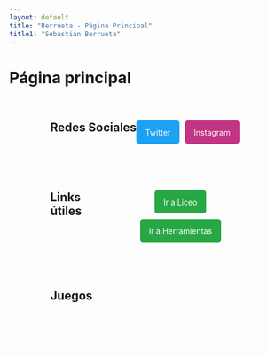 ```yaml
---
layout: default
title: "Berrueta - Página Principal"
title1: "Sebastián Berrueta"
---
```


<style>
  .container-wrapper {
    display: flex;
    justify-content: center; /* Centra los recuadros horizontalmente */
    gap: 20px; /* Espacio entre los recuadros */
    flex-wrap: wrap; /* Permite que los recuadros se envuelvan si no caben en una fila */
  }

  .custom-container {
    display: inline-flex;
    margin-top: 20px;
    background-color: transparent; /* Fondo transparente */
    border: 2px solid rgba(255, 255, 255, 0.5); /* Borde blanco con 50% de opacidad */
    border-radius: 10px;
    padding: 20px;
    max-width: 400px; /* Ancho máximo del recuadro */
    width: 100%; /* Ancho completo dentro del contenedor */
    box-sizing: border-box; /* Incluye padding y border en el ancho total */
  }

  .custom-container h2 {
    margin-top: 0; /* Elimina el margen superior de los títulos */
    margin-bottom: 10px; /* Espacio debajo del título */
  }

  .social-links, .useful-links {
    display: flex;
    flex-wrap: wrap; /* Permite que los botones se envuelvan si no caben en una fila */
    gap: 10px; /* Espacio entre los botones */
    justify-content: center; /* Centra los botones horizontalmente */
    align-items: center; /* Centra los botones verticalmente en el contenedor si hay más alto */
    margin: 0; /* Elimina el margen por defecto */
    padding: 0; /* Elimina el padding por defecto */
  }

  .social-btn, .useful-btn {
    display: flex;
    align-items: center; /* Centra el texto verticalmente */
    justify-content: center; /* Centra el texto horizontalmente */
    height: 40px; /* Altura fija para todos los botones */
    padding: 0 15px; /* Ajusta el padding horizontal */
    border: 1px solid transparent; /* Asegura que el botón tenga borde pero no sea visible */
    border-radius: 5px; /* Bordes redondeados para los botones */
    text-decoration: none; /* Elimina el subrayado del enlace */
    color: #fff; /* Color del texto del botón */
    font-size: 14px; /* Tamaño del texto */
    overflow: hidden; /* Evita el desbordamiento del texto */
    white-space: nowrap; /* Evita el salto de línea en el texto */
  }

  .game-btn {
    display: flex;
    align-items: center; /* Centra el texto verticalmente */
    justify-content: center; /* Centra el texto horizontalmente */
    height: 40px; /* Altura fija para todos los botones */
    padding: 0 15px; /* Padding horizontal */
    border: 2px solid transparent; /* Borde blanco */
    border-radius: 5px; /* Bordes redondeados */
    text-decoration: none; /* Elimina el subrayado del enlace */
    color: rgba(0, 0, 0, 0); /* Color del texto */
    font-size: 14px; /* Tamaño del texto */
    overflow: hidden; /* Evita el desbordamiento del texto */
    white-space: nowrap; /* Evita el salto de línea en el texto */
    position: relative; /* Posición relativa para el overlay */
  }

  .game-btn span {
    position: relative; /* Posición relativa para el texto */
    z-index: 2; /* Asegura que el texto esté por encima del overlay */
  }

  .social-btn.twitter {
    background-color: #1da1f2; /* Color específico para el botón de Twitter */
  }

  .social-btn.instagram {
    background-color: #c13584; /* Color específico para el botón de Instagram */
  }

  .useful-btn.main-btn {
    background-color: #28a745; /* Color específico para los botones principales */
  }

  .game-btn.flappy {
    background: url('/assets/images/ELReoK.png') no-repeat center center; /* Ruta a la imagen de fondo */
    background-size: cover; /* Asegura que la imagen cubra todo el botón */
  }

  .game-btn.cpool {
    background: url('/assets/images/combopool.png') no-repeat center center;
    background-size: contain; /* Ajusta la imagen para que se ajuste dentro del botón */
    image-rendering: pixelated; /* Mantiene el aspecto pixelado de la imagen */
  }

  .game-description {
    display: none;
    position: absolute;
    top: 100%;
    left: 50%;
    transform: translateX(-50%);
    background-color: #fefefe;
    padding: 20px;
    border: 1px solid #888;
    border-radius: 5px;
    box-shadow: 0 4px 8px rgba(0, 0, 0, 0.2);
    width: 200px;
    z-index: 10;
    opacity: 0;
    visibility: hidden;
    transition: opacity 0.3s, visibility 0.3s;
  }

  .game-item:hover .game-description {
    display: block;
    opacity: 1;
    visibility: visible;
  }

  .overlay {
    display: none; /* Hidden by default */
    position: fixed;
    z-index: 9; /* Sit on top */
    left: 0;
    top: 0;
    width: 100%; /* Full width */
    height: 100%; /* Full height */
    background-color: rgba(0, 0, 0, 0.6); /* Black background with opacity */
  }

  .show-overlay .overlay {
    display: block; /* Show overlay */
  }

  body.no-scroll {
    overflow: hidden; /* Disable scrolling */
  }
</style>

# Página principal

<div class="container-wrapper">
  <div class="custom-container">
    <h2>Redes Sociales</h2>
    <div class="social-links">
      <a href="https://twitter.com/berruetx" class="social-btn twitter">Twitter</a>
      <a href="https://instagram.com/berruetx" class="social-btn instagram">Instagram</a>
    </div>
  </div>

  <div class="custom-container">
    <h2>Links útiles</h2>
    <div class="useful-links">
      <a href="https://liceo.berrueta.xyz" class="useful-btn main-btn">Ir a Liceo</a>
      <a href="https://tools.berrueta.xyz" class="useful-btn main-btn">Ir a Herramientas</a>
    </div>
  </div>

  <div class="custom-container">
    <h2>Juegos</h2>
    <div class="game-list">
      <div class="game-item">
        <a href="#" class="game-btn flappy">Smashy Pipe</a>
        <div class="game-description">
          <h3>Smashy Pipe</h3>
          <p>Un juego donde tienes que ayudar a un tubo a evitar obstáculos. ¡Diviértete!</p>
        </div>
      </div>
      <div class="game-item">
        <a href="#" class="game-btn cpool">Combo Pool</a>
        <div class="game-description">
          <h3>Combo Pool</h3>
          <p>Un emocionante juego de billar con combos y desafíos únicos.</p>
        </div>
      </div>
    </div>
  </div>
</div>

<div id="overlay" class="overlay"></div>

<script>
  document.addEventListener('DOMContentLoaded', function() {
    var gameItems = document.querySelectorAll('.game-item');
    var overlay = document.getElementById('overlay');
    var body = document.body;

    gameItems.forEach(function(item) {
      item.addEventListener('mouseenter', function() {
        overlay.classList.add('show-overlay');
        body.classList.add('no-scroll');
      });

      item.addEventListener('mouseleave', function() {
        overlay.classList.remove('show-overlay');
        body.classList.remove('no-scroll');
      });
    });

    // Close the overlay when clicking outside of the game description
    window.onclick = function(event) {
      if (event.target == overlay) {
        overlay.classList.remove('show-overlay');
        body.classList.remove('no-scroll');
      }
    };
  });
</script>
